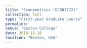 ```yaml
---
title: "Econometrics (ECON7772)"
collection: lect
type: "First-year Graduate course"
permalink:
venue: "Boston College"
date: 2018-11-18
location: "Boston, USA"
---
```


